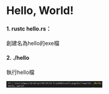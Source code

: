 # Hello, World!

#### 1. rustc hello.rs：

創建名為hello的exe檔

#### 2. ./hello

執行hello檔

<img src = "https://github.com/syuan0327/sp108b/blob/master/rust/helloworld/1.JPG" width=50% height=50%>
